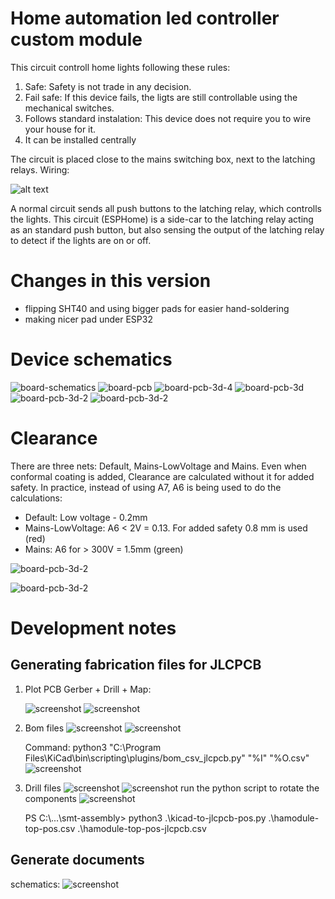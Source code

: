  # Home automation led controller custom module

 This circuit controll home lights following these rules:
 1. Safe: Safety is not trade in any decision.
 1. Fail safe: If this device fails, the ligts are still controllable using the mechanical switches.
 1. Follows standard instalation: This device does not require you to wire your house for it.
 1. It can be installed centrally

The circuit is placed close to the mains switching box, next to the latching relays. Wiring: 

![alt text](readme-media/relay-wiring.png)

A normal circuit sends all push buttons to the latching relay, which controlls the lights.
This circuit (ESPHome) is a side-car to the latching relay acting as an standard push button, but also sensing the output of the latching relay to detect if the lights are on or off.

# Changes in this version

* flipping SHT40 and using bigger pads for easier hand-soldering
* making nicer pad under ESP32

# Device schematics

![board-schematics](readme-media/board-schematics.svg)
![board-pcb](readme-media/board-pcb.png)
![board-pcb-3d-4](readme-media/board-pcb-3d-4.png)
![board-pcb-3d](readme-media/board-pcb-3d.png)
![board-pcb-3d-2](readme-media/board-pcb-3d-2.png)
![board-pcb-3d-2](readme-media/board-pcb-3d-3.png)

# Clearance
There are three nets: Default, Mains-LowVoltage and Mains. Even when conformal coating is added, Clearance are calculated without it for added safety. In practice, instead of using A7, A6 is being used to do the calculations:

* Default: Low voltage - 0.2mm
* Mains-LowVoltage: A6 < 2V = 0.13. For added safety 0.8 mm is used (red) 
* Mains: A6 for > 300V = 1.5mm (green)

![board-pcb-3d-2](readme-media/clearance-calculation.png)

![board-pcb-3d-2](readme-media/clearance-configuration.png)

# Development notes

## Generating fabrication files for JLCPCB
1. Plot PCB Gerber + Drill + Map:

    ![screenshot](readme-media/tutorial/plot-1.png)
    ![screenshot](readme-media/tutorial/plot-2.png)

1. Bom files
    ![screenshot](readme-media/tutorial/bom-1.png)
    ![screenshot](readme-media/tutorial/bom-2.png)

    Command: python3 "C:\Program Files\KiCad\bin\scripting\plugins/bom_csv_jlcpcb.py" "%I" "%O.csv"
    ![screenshot](readme-media/tutorial/bom-3.png)

1. Drill files
    ![screenshot](readme-media/tutorial/pos-1.png)
    ![screenshot](readme-media/tutorial/pos-2.png)
    run the python script to rotate the components
    ![screenshot](readme-media/tutorial/pos-3.png)

    PS C:\\...\smt-assembly> python3 .\kicad-to-jlcpcb-pos.py .\hamodule-top-pos.csv .\hamodule-top-pos-jlcpcb.csv

## Generate documents

schematics:
![screenshot](readme-media/tutorial/gen-images-1.png)